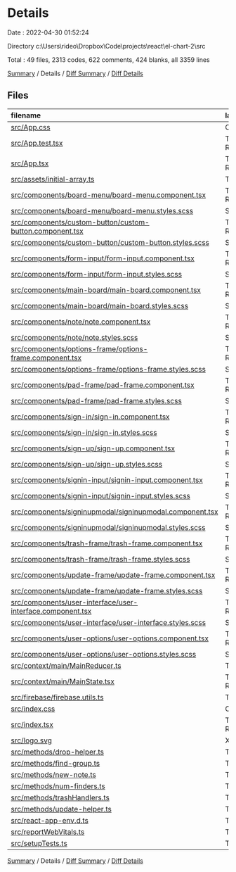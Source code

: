 # Details

Date : 2022-04-30 01:52:24

Directory c:\Users\rideo\Dropbox\Code\projects\react\el-chart-2\src

Total : 49 files,  2313 codes, 622 comments, 424 blanks, all 3359 lines

[Summary](results.md) / Details / [Diff Summary](diff.md) / [Diff Details](diff-details.md)

## Files
| filename | language | code | comment | blank | total |
| :--- | :--- | ---: | ---: | ---: | ---: |
| [src/App.css](/src/App.css) | CSS | 4 | 0 | 0 | 4 |
| [src/App.test.tsx](/src/App.test.tsx) | TypeScript React | 3 | 5 | 2 | 10 |
| [src/App.tsx](/src/App.tsx) | TypeScript React | 81 | 5 | 12 | 98 |
| [src/assets/initial-array.ts](/src/assets/initial-array.ts) | TypeScript | 32 | 468 | 7 | 507 |
| [src/components/board-menu/board-menu.component.tsx](/src/components/board-menu/board-menu.component.tsx) | TypeScript React | 61 | 3 | 12 | 76 |
| [src/components/board-menu/board-menu.styles.scss](/src/components/board-menu/board-menu.styles.scss) | SCSS | 22 | 0 | 5 | 27 |
| [src/components/custom-button/custom-button.component.tsx](/src/components/custom-button/custom-button.component.tsx) | TypeScript React | 11 | 2 | 7 | 20 |
| [src/components/custom-button/custom-button.styles.scss](/src/components/custom-button/custom-button.styles.scss) | SCSS | 35 | 0 | 7 | 42 |
| [src/components/form-input/form-input.component.tsx](/src/components/form-input/form-input.component.tsx) | TypeScript React | 23 | 2 | 9 | 34 |
| [src/components/form-input/form-input.styles.scss](/src/components/form-input/form-input.styles.scss) | SCSS | 46 | 0 | 9 | 55 |
| [src/components/main-board/main-board.component.tsx](/src/components/main-board/main-board.component.tsx) | TypeScript React | 66 | 2 | 12 | 80 |
| [src/components/main-board/main-board.styles.scss](/src/components/main-board/main-board.styles.scss) | SCSS | 38 | 18 | 14 | 70 |
| [src/components/note/note.component.tsx](/src/components/note/note.component.tsx) | TypeScript React | 165 | 4 | 20 | 189 |
| [src/components/note/note.styles.scss](/src/components/note/note.styles.scss) | SCSS | 96 | 19 | 22 | 137 |
| [src/components/options-frame/options-frame.component.tsx](/src/components/options-frame/options-frame.component.tsx) | TypeScript React | 169 | 12 | 23 | 204 |
| [src/components/options-frame/options-frame.styles.scss](/src/components/options-frame/options-frame.styles.scss) | SCSS | 193 | 1 | 36 | 230 |
| [src/components/pad-frame/pad-frame.component.tsx](/src/components/pad-frame/pad-frame.component.tsx) | TypeScript React | 46 | 3 | 11 | 60 |
| [src/components/pad-frame/pad-frame.styles.scss](/src/components/pad-frame/pad-frame.styles.scss) | SCSS | 33 | 1 | 6 | 40 |
| [src/components/sign-in/sign-in.component.tsx](/src/components/sign-in/sign-in.component.tsx) | TypeScript React | 72 | 2 | 15 | 89 |
| [src/components/sign-in/sign-in.styles.scss](/src/components/sign-in/sign-in.styles.scss) | SCSS | 12 | 0 | 3 | 15 |
| [src/components/sign-up/sign-up.component.tsx](/src/components/sign-up/sign-up.component.tsx) | TypeScript React | 99 | 2 | 22 | 123 |
| [src/components/sign-up/sign-up.styles.scss](/src/components/sign-up/sign-up.styles.scss) | SCSS | 13 | 0 | 3 | 16 |
| [src/components/signin-input/signin-input.component.tsx](/src/components/signin-input/signin-input.component.tsx) | TypeScript React | 23 | 0 | 7 | 30 |
| [src/components/signin-input/signin-input.styles.scss](/src/components/signin-input/signin-input.styles.scss) | SCSS | 46 | 0 | 9 | 55 |
| [src/components/signinupmodal/signinupmodal.component.tsx](/src/components/signinupmodal/signinupmodal.component.tsx) | TypeScript React | 22 | 4 | 7 | 33 |
| [src/components/signinupmodal/signinupmodal.styles.scss](/src/components/signinupmodal/signinupmodal.styles.scss) | SCSS | 7 | 0 | 1 | 8 |
| [src/components/trash-frame/trash-frame.component.tsx](/src/components/trash-frame/trash-frame.component.tsx) | TypeScript React | 27 | 2 | 6 | 35 |
| [src/components/trash-frame/trash-frame.styles.scss](/src/components/trash-frame/trash-frame.styles.scss) | SCSS | 41 | 1 | 8 | 50 |
| [src/components/update-frame/update-frame.component.tsx](/src/components/update-frame/update-frame.component.tsx) | TypeScript React | 20 | 10 | 7 | 37 |
| [src/components/update-frame/update-frame.styles.scss](/src/components/update-frame/update-frame.styles.scss) | SCSS | 19 | 2 | 6 | 27 |
| [src/components/user-interface/user-interface.component.tsx](/src/components/user-interface/user-interface.component.tsx) | TypeScript React | 19 | 5 | 8 | 32 |
| [src/components/user-interface/user-interface.styles.scss](/src/components/user-interface/user-interface.styles.scss) | SCSS | 5 | 2 | 3 | 10 |
| [src/components/user-options/user-options.component.tsx](/src/components/user-options/user-options.component.tsx) | TypeScript React | 57 | 6 | 9 | 72 |
| [src/components/user-options/user-options.styles.scss](/src/components/user-options/user-options.styles.scss) | SCSS | 71 | 2 | 14 | 87 |
| [src/context/main/MainReducer.ts](/src/context/main/MainReducer.ts) | TypeScript | 241 | 8 | 5 | 254 |
| [src/context/main/MainState.tsx](/src/context/main/MainState.tsx) | TypeScript React | 83 | 3 | 9 | 95 |
| [src/firebase/firebase.utils.ts](/src/firebase/firebase.utils.ts) | TypeScript | 104 | 5 | 21 | 130 |
| [src/index.css](/src/index.css) | CSS | 22 | 0 | 4 | 26 |
| [src/index.tsx](/src/index.tsx) | TypeScript React | 17 | 2 | 5 | 24 |
| [src/logo.svg](/src/logo.svg) | XML | 1 | 0 | 0 | 1 |
| [src/methods/drop-helper.ts](/src/methods/drop-helper.ts) | TypeScript | 12 | 0 | 2 | 14 |
| [src/methods/find-group.ts](/src/methods/find-group.ts) | TypeScript | 49 | 2 | 10 | 61 |
| [src/methods/new-note.ts](/src/methods/new-note.ts) | TypeScript | 18 | 2 | 4 | 24 |
| [src/methods/num-finders.ts](/src/methods/num-finders.ts) | TypeScript | 41 | 2 | 8 | 51 |
| [src/methods/trashHandlers.ts](/src/methods/trashHandlers.ts) | TypeScript | 25 | 8 | 6 | 39 |
| [src/methods/update-helper.ts](/src/methods/update-helper.ts) | TypeScript | 9 | 2 | 3 | 14 |
| [src/react-app-env.d.ts](/src/react-app-env.d.ts) | TypeScript | 0 | 1 | 1 | 2 |
| [src/reportWebVitals.ts](/src/reportWebVitals.ts) | TypeScript | 13 | 0 | 3 | 16 |
| [src/setupTests.ts](/src/setupTests.ts) | TypeScript | 1 | 4 | 1 | 6 |

[Summary](results.md) / Details / [Diff Summary](diff.md) / [Diff Details](diff-details.md)